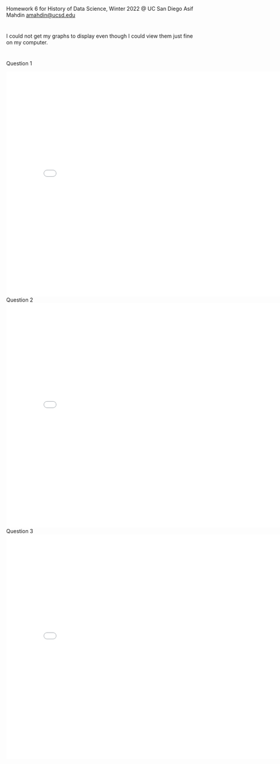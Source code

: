Homework 6 for History of Data Science, Winter 2022 @ UC San Diego
Asif Mahdin amahdin@ucsd.edu
#
I could not get my graphs to display even though I could view them just fine on my computer.
#

Question 1
<iframe src='../snow_map.html' width=800 height=600 frameBorder=0></iframe>
Question 2
<iframe src='../galton.html' width=800 height=600 frameBorder=0></iframe>
Question 3
<iframe src='../france_map.html' width=800 height=600 frameBorder=0></iframe>



